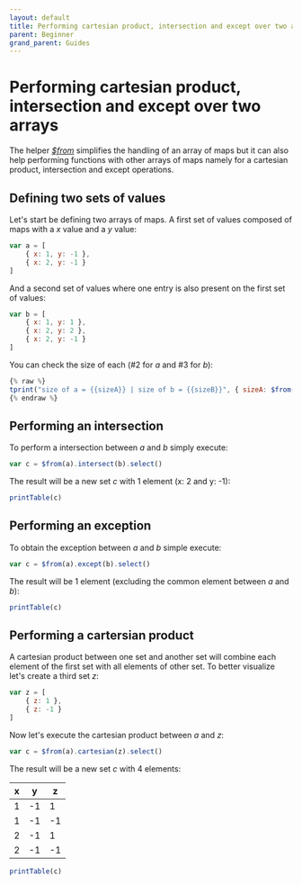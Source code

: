 ```yaml
---
layout: default
title: Performing cartesian product, intersection and except over two arrays
parent: Beginner
grand_parent: Guides
---
```


# Performing cartesian product, intersection and except over two arrays

The helper [_$from_](docs/concepts/OpenAF-nLinq.md) simplifies the handling of an array of maps but it can also help performing functions with other arrays of maps namely for a cartesian product, intersection and except operations. 

## Defining two sets of values

Let's start be defining two arrays of maps. A first set of values composed of maps with a _x_ value and a _y_ value:

````javascript
var a = [
    { x: 1, y: -1 },
    { x: 2, y: -1 }
]
````
And a second set of values where one entry is also present on the first set of values:

````javascript
var b = [
    { x: 1, y: 1 },
    { x: 2, y: 2 },
    { x: 2, y: -1 }
]
````

You can check the size of each (#2 for _a_ and #3 for _b_):

````javascript
{% raw %}
tprint("size of a = {{sizeA}} | size of b = {{sizeB}}", { sizeA: $from(a).count(), sizeB: $from(b).count() })
{% endraw %}
````

## Performing an intersection

To perform a intersection between _a_ and _b_ simply execute:

````javascript
var c = $from(a).intersect(b).select()
````

The result will be a new set _c_ with 1 element (x: 2 and y: -1):

````javascript
printTable(c)
````

## Performing an exception

To obtain the exception between _a_ and _b_ simple execute:

````javascript
var c = $from(a).except(b).select()
````

The result will be 1 element (excluding the common element between _a_ and _b_):

````javascript
printTable(c)
````

## Performing a cartersian product

A cartesian product between one set and another set will combine each element of the first set with all elements of other set. To better visualize let's create a third set _z_:

````javascript
var z = [
    { z: 1 },
    { z: -1 }
]
````

Now let's execute the cartesian product between _a_ and _z_:

````javascript
var c = $from(a).cartesian(z).select()
````

The result will be a new set _c_ with 4 elements:

| x | y | z |
|---|---|---|
| 1 | -1 | 1 |
| 1 | -1 | -1 |
| 2 | -1 | 1 |
| 2 | -1 | -1 |

````javascript
printTable(c)
````